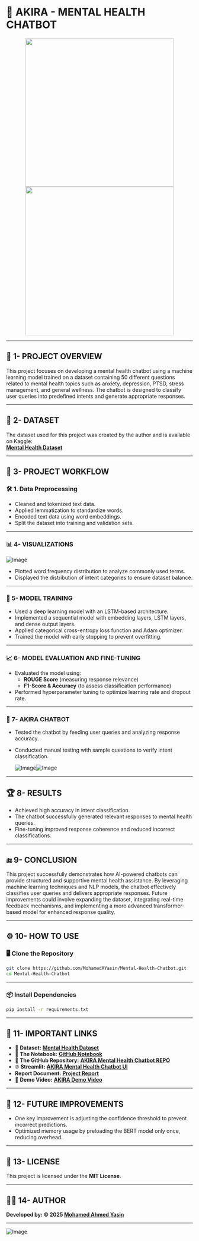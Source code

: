 # 🤖 **AKIRA - MENTAL HEALTH CHATBOT**  

<p align="center">  
  <img src="https://github.com/user-attachments/assets/f960b56d-cd2e-4720-baf7-8ffc576734e6" width="400px" height="400px" />  
  <img src="https://github.com/user-attachments/assets/59046f0c-34f1-4dc2-b994-bbdf52d9259a" width="400px" height="400px" />  
</p>  

---  

## 📌 **1- PROJECT OVERVIEW**  
This project focuses on developing a mental health chatbot using a machine learning model trained on a dataset containing 50 different questions related to mental health topics such as anxiety, depression, PTSD, stress management, and general wellness. The chatbot is designed to classify user queries into predefined intents and generate appropriate responses.  

---  

## 📂 **2- DATASET**  
The dataset used for this project was created by the author and is available on Kaggle:  
[**Mental Health Dataset**](https://www.kaggle.com/datasets/mohamedyasino/mental-health-chatbot)  

---  

## 🔄 **3- PROJECT WORKFLOW**  

### 🛠️ **1. Data Preprocessing**  
- Cleaned and tokenized text data.  
- Applied lemmatization to standardize words.  
- Encoded text data using word embeddings.  
- Split the dataset into training and validation sets.  

---  

### 📊 **4- VISUALIZATIONS**  

![Image](https://github.com/user-attachments/assets/738a9384-22f1-4c49-87f2-724528e1963d)  

- Plotted word frequency distribution to analyze commonly used terms.  
- Displayed the distribution of intent categories to ensure dataset balance.  

---  

### 🤖 **5- MODEL TRAINING**  
- Used a deep learning model with an LSTM-based architecture.  
- Implemented a sequential model with embedding layers, LSTM layers, and dense output layers.  
- Applied categorical cross-entropy loss function and Adam optimizer.  
- Trained the model with early stopping to prevent overfitting.  

---  

### 📈 **6- MODEL EVALUATION AND FINE-TUNING**  
- Evaluated the model using:  
  - **ROUGE Score** (measuring response relevance)  
  - **F1-Score & Accuracy** (to assess classification performance)  
- Performed hyperparameter tuning to optimize learning rate and dropout rate.  

---  

### 💬 **7- AKIRA CHATBOT**  
- Tested the chatbot by feeding user queries and analyzing response accuracy.  
- Conducted manual testing with sample questions to verify intent classification.  

  ![Image](https://github.com/user-attachments/assets/d83e3a84-13c7-4375-98d2-89046b2d5f1d)![Image](https://github.com/user-attachments/assets/61b74746-70c9-4585-9304-245ce49e1efd)  

---  

## 🏆 **8- RESULTS**  
- Achieved high accuracy in intent classification.  
- The chatbot successfully generated relevant responses to mental health queries.  
- Fine-tuning improved response coherence and reduced incorrect classifications.  

---  

## 🔚 **9- CONCLUSION**  
This project successfully demonstrates how AI-powered chatbots can provide structured and supportive mental health assistance. By leveraging machine learning techniques and NLP models, the chatbot effectively classifies user queries and delivers appropriate responses. Future improvements could involve expanding the dataset, integrating real-time feedback mechanisms, and implementing a more advanced transformer-based model for enhanced response quality.  

---  

## ⚙️ **10- HOW TO USE**  

### 🖥️ **Clone the Repository**  
```bash  
git clone https://github.com/MohamedAYasin/Mental-Health-Chatbot.git  
cd Mental-Health-Chatbot  
```  

---  

### 📦 **Install Dependencies**  
```bash  
pip install -r requirements.txt  
```  

---  

## 🔗 **11- IMPORTANT LINKS**  

- 📂 **Dataset:** [**Mental Health Dataset**](https://www.kaggle.com/datasets/mohamedyasino/mental-health-chatbot)  
- 📓 **The Notebook:** [**GitHub Notebook**](https://github.com/MohamedAYasin/Mental-Health-Chatbot/blob/main/Notebook/Mental_Health.ipynb)  
- 📁 **The GitHub Repository:** [**AKIRA Mental Health Chatbot REPO**](https://github.com/MohamedAYasin/Mental-Health-Chatbot.git)
- 🌐 **Streamlit:** [**AKIRA Mental Health Chatbot UI**](https://akira-mental-health-chatbot.streamlit.app/)
- **Report Document:** [**Project Report**](https://docs.google.com/document/d/1I2tewXBU2FJa8suUqNdzL39na59HgbidmSKT5GfFqtU/edit?usp=sharing)
- 🎥 **Demo Video:** [**AKIRA Demo Video**](https://youtu.be/NnI5l-Xzo94)  

---  

## 🚀 **12- FUTURE IMPROVEMENTS**  
- One key improvement is adjusting the confidence threshold to prevent incorrect predictions.  
- Optimized memory usage by preloading the BERT model only once, reducing overhead.  

---  

## 📜 **13- LICENSE**  
This project is licensed under the **MIT License**.  

---  

## 👨‍💻 **14- AUTHOR**  
**Developed by: © 2025 [Mohamed Ahmed Yasin](https://github.com/mohamedAYasin/)**

---

![Image](https://github.com/user-attachments/assets/3e45eaa6-15ad-4010-8a5e-c58ad7e84117)

